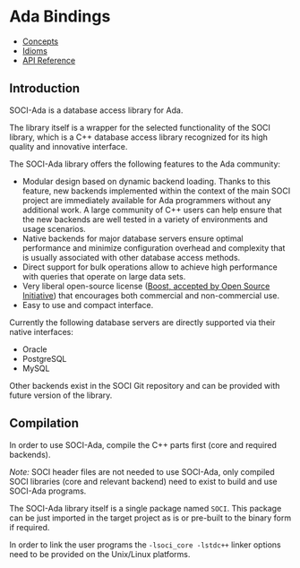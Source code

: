# Ada Bindings

* [Concepts](concepts.md)
* [Idioms](idioms.md)
* [API Reference](reference.md)

## Introduction

SOCI-Ada is a database access library for Ada.

The library itself is a wrapper for the selected functionality of the SOCI library, which is a C++ database access library recognized for its high quality and innovative interface.

The SOCI-Ada library offers the following features to the Ada community:

* Modular design based on dynamic backend loading. Thanks to this feature, new backends implemented within the context of the main SOCI project are immediately available for Ada programmers without any additional work. A large community of C++ users can help ensure that the new backends are well tested in a variety of environments and usage scenarios.
* Native backends for major database servers ensure optimal performance and minimize configuration overhead and complexity that is usually associated with other database access methods.
* Direct support for bulk operations allow to achieve high performance with queries that operate on large data sets.
* Very liberal open-source license ([Boost, accepted by Open Source Initiative](http://www.opensource.org/licenses/bsl1.0.html)) that encourages both commercial and non-commercial use.
* Easy to use and compact interface.

Currently the following database servers are directly supported via their native interfaces:

* Oracle
* PostgreSQL
* MySQL

Other backends exist in the SOCI Git repository and can be provided with future version of the library.

## Compilation

In order to use SOCI-Ada, compile the C++ parts first (core and required backends).

*Note:* SOCI header files are not needed to use SOCI-Ada, only compiled SOCI libraries (core and relevant backend) need to exist to build and use SOCI-Ada programs.

The SOCI-Ada library itself is a single package named `SOCI`. This package can be just imported in the target project as is or pre-built to the binary form if required.

In order to link the user programs the `-lsoci_core -lstdc++` linker options need to be provided on the Unix/Linux platforms.